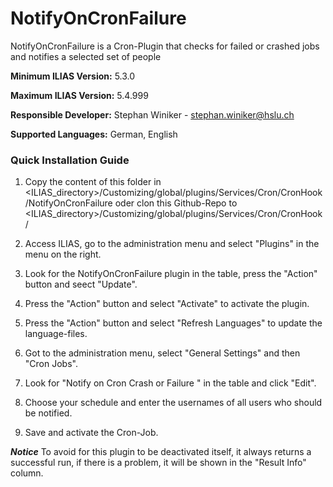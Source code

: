 # NotifyOnCronFailure

NotifyOnCronFailure is a Cron-Plugin that checks for failed or crashed jobs and notifies a selected set of people

**Minimum ILIAS Version:**
5.3.0

**Maximum ILIAS Version:**
5.4.999

**Responsible Developer:**
Stephan Winiker - stephan.winiker@hslu.ch

**Supported Languages:**
German, English

### Quick Installation Guide
1. Copy the content of this folder in <ILIAS_directory>/Customizing/global/plugins/Services/Cron/CronHook/NotifyOnCronFailure oder clon this Github-Repo to <ILIAS_directory>/Customizing/global/plugins/Services/Cron/CronHook/

2. Access ILIAS, go to the administration menu and select "Plugins" in the menu on the right.

3. Look for the NotifyOnCronFailure plugin in the table, press the "Action" button and seect "Update".

4. Press the "Action" button and select "Activate" to activate the plugin.

5. Press the "Action" button and select "Refresh Languages" to update the language-files.

6. Got to the administration menu, select "General Settings" and then "Cron Jobs".

7. Look for "Notify on Cron Crash or Failure " in the table and click "Edit".

8. Choose your schedule and enter the usernames of all users who should be notified.

9. Save and activate the Cron-Job.

***Notice***
To avoid for this plugin to be deactivated itself, it always returns a successful run, if there is a problem, it will be shown in the "Result Info" column.